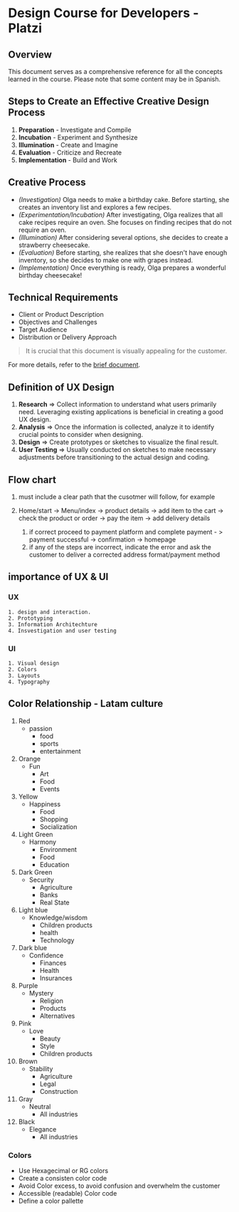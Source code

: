 # Design Course for Developers - Platzi

## Overview

This document serves as a comprehensive reference for all the concepts learned in the course. Please note that some content may be in Spanish.

## Steps to Create an Effective Creative Design Process

1. **Preparation** - Investigate and Compile
2. **Incubation** - Experiment and Synthesize
3. **Illumination** - Create and Imagine
4. **Evaluation** - Criticize and Recreate
5. **Implementation** - Build and Work

## Creative Process

- *(Investigation)* Olga needs to make a birthday cake. Before starting, she creates an inventory list and explores a few recipes.
- *(Experimentation/Incubation)* After investigating, Olga realizes that all cake recipes require an oven. She focuses on finding recipes that do not require an oven.
- *(Illumination)* After considering several options, she decides to create a strawberry cheesecake.
- *(Evaluation)* Before starting, she realizes that she doesn't have enough inventory, so she decides to make one with grapes instead.
- *(Implementation)* Once everything is ready, Olga prepares a wonderful birthday cheesecake!

## Technical Requirements

- Client or Product Description
- Objectives and Challenges
- Target Audience
- Distribution or Delivery Approach

> It is crucial that this document is visually appealing for the customer.

For more details, refer to the [brief document](https://github.com/mssroboto/diseno-para-programadores/blob/master/1-brief/Brief..pdf).

## Definition of UX Design

1. **Research** ⇒ Collect information to understand what users primarily need. Leveraging existing applications is beneficial in creating a good UX design.
2. **Analysis** ⇒ Once the information is collected, analyze it to identify crucial points to consider when designing.
3. **Design** ⇒ Create prototypes or sketches to visualize the final result.
4. **User Testing** ⇒ Usually conducted on sketches to make necessary adjustments before transitioning to the actual design and coding.

## Flow chart

1. must include a clear path that the cusotmer will follow, for example

1. Home/start -> Menu/index -> product details -> add item to the cart -> check the product or order -> pay the item -> add delivery details
    1. if correct proceed to payment platform and complete payment - > payment successful -> confirmation -> homepage
    2. if any of the steps are incorrect, indicate the error and ask the customer to deliver a corrected address format/payment method

## importance of UX & UI

### UX

    1. design and interaction.
    2. Prototyping
    3. Information Architechture
    4. Insvestigation and user testing

### UI

    1. Visual design
    2. Colors
    3. Layouts
    4. Typography

## Color Relationship - Latam culture

1. Red
    - passion
        - food
        - sports
        - entertainment
2. Orange
    - Fun
        - Art
        - Food
        - Events
3. Yellow
    - Happiness
        - Food
        - Shopping
        - Socialization
4. Light Green
    - Harmony
        - Environment
        - Food
        - Education
5. Dark Green
    - Security
        - Agriculture
        - Banks
        - Real State
6. Light blue
    - Knowledge/wisdom
        - Children products
        - health
        - Technology
7. Dark blue
    - Confidence
        - Finances
        - Health
        - Insurances
8. Purple
    - Mystery
        - Religion
        - Products
        - Alternatives
9. Pink
    - Love
        - Beauty
        - Style
        - Children products
10. Brown
    - Stability
        - Agriculture
        - Legal
        - Construction
11. Gray
    - Neutral
        - All industries
12. Black
    - Elegance
        - All industries

### Colors

- Use Hexagecimal or RG colors
- Create a consisten color code
- Avoid Color excess, to avoid confusion and overwhelm the customer
- Accessible (readable) Color code
- Define a color pallette
